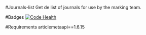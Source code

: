 #Journals-list
Get de list of journals for use by the marking team.


#Badges
[![Code Health](https://landscape.io/github/scieloorg/journals-list/master/landscape.svg?style=flat-square)](https://landscape.io/github/scieloorg/journals-list/master)

#Requirements
articlemetaapi==1.6.15
